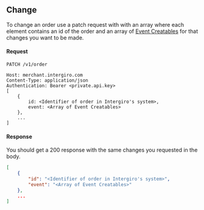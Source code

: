 ## Change

To change an order use a patch request with with an array where each element contains an id of the order and an array of [Event Creatables](../reference/event.html#creatable) for that changes you want to be made.

#### Request 
``` {1}
PATCH /v1/order

Host: merchant.intergiro.com
Content-Type: application/json
Authentication: Bearer <private.api.key>
[
    {
        id: <Identifier of order in Intergiro's system>,
        event: <Array of Event Creatables>
    },
    ...
]
```

#### Response 

You should get a 200 response with the same changes you requested in the body.

``` json
[
    {
        "id": "<Identifier of order in Intergiro's system>",
        "event": "<Array of Event Creatables>"
    },
    ...
]
```